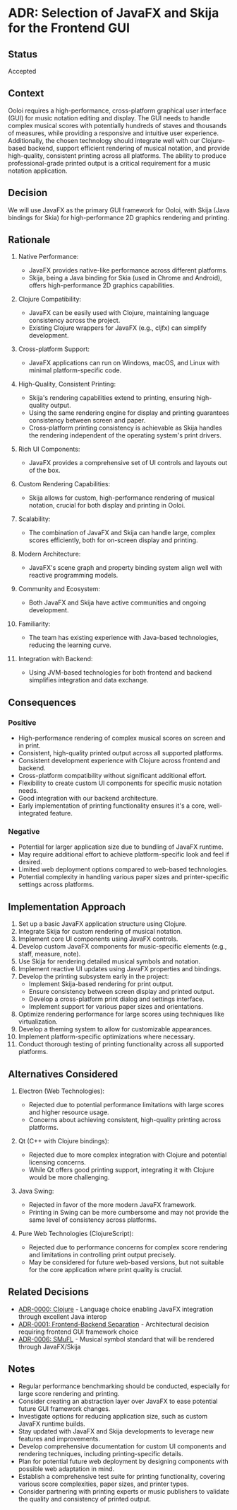 # ADR: Selection of JavaFX and Skija for the Frontend GUI

## Status

Accepted

## Context

Ooloi requires a high-performance, cross-platform graphical user interface (GUI) for music notation editing and display. The GUI needs to handle complex musical scores with potentially hundreds of staves and thousands of measures, while providing a responsive and intuitive user experience. Additionally, the chosen technology should integrate well with our Clojure-based backend, support efficient rendering of musical notation, and provide high-quality, consistent printing across all platforms. The ability to produce professional-grade printed output is a critical requirement for a music notation application.

## Decision

We will use JavaFX as the primary GUI framework for Ooloi, with Skija (Java bindings for Skia) for high-performance 2D graphics rendering and printing.

## Rationale

1. Native Performance:
   - JavaFX provides native-like performance across different platforms.
   - Skija, being a Java binding for Skia (used in Chrome and Android), offers high-performance 2D graphics capabilities.

2. Clojure Compatibility:
   - JavaFX can be easily used with Clojure, maintaining language consistency across the project.
   - Existing Clojure wrappers for JavaFX (e.g., cljfx) can simplify development.

3. Cross-platform Support:
   - JavaFX applications can run on Windows, macOS, and Linux with minimal platform-specific code.

4. High-Quality, Consistent Printing:
   - Skija's rendering capabilities extend to printing, ensuring high-quality output.
   - Using the same rendering engine for display and printing guarantees consistency between screen and paper.
   - Cross-platform printing consistency is achievable as Skija handles the rendering independent of the operating system's print drivers.

5. Rich UI Components:
   - JavaFX provides a comprehensive set of UI controls and layouts out of the box.

6. Custom Rendering Capabilities:
   - Skija allows for custom, high-performance rendering of musical notation, crucial for both display and printing in Ooloi.

7. Scalability:
   - The combination of JavaFX and Skija can handle large, complex scores efficiently, both for on-screen display and printing.

8. Modern Architecture:
   - JavaFX's scene graph and property binding system align well with reactive programming models.

9. Community and Ecosystem:
   - Both JavaFX and Skija have active communities and ongoing development.

10. Familiarity:
    - The team has existing experience with Java-based technologies, reducing the learning curve.

11. Integration with Backend:
    - Using JVM-based technologies for both frontend and backend simplifies integration and data exchange.

## Consequences

### Positive

- High-performance rendering of complex musical scores on screen and in print.
- Consistent, high-quality printed output across all supported platforms.
- Consistent development experience with Clojure across frontend and backend.
- Cross-platform compatibility without significant additional effort.
- Flexibility to create custom UI components for specific music notation needs.
- Good integration with our backend architecture.
- Early implementation of printing functionality ensures it's a core, well-integrated feature.

### Negative

- Potential for larger application size due to bundling of JavaFX runtime.
- May require additional effort to achieve platform-specific look and feel if desired.
- Limited web deployment options compared to web-based technologies.
- Potential complexity in handling various paper sizes and printer-specific settings across platforms.

## Implementation Approach

1. Set up a basic JavaFX application structure using Clojure.
2. Integrate Skija for custom rendering of musical notation.
3. Implement core UI components using JavaFX controls.
4. Develop custom JavaFX components for music-specific elements (e.g., staff, measure, note).
5. Use Skija for rendering detailed musical symbols and notation.
6. Implement reactive UI updates using JavaFX properties and bindings.
7. Develop the printing subsystem early in the project:
   - Implement Skija-based rendering for print output.
   - Ensure consistency between screen display and printed output.
   - Develop a cross-platform print dialog and settings interface.
   - Implement support for various paper sizes and orientations.
8. Optimize rendering performance for large scores using techniques like virtualization.
9. Develop a theming system to allow for customizable appearances.
10. Implement platform-specific optimizations where necessary.
11. Conduct thorough testing of printing functionality across all supported platforms.

## Alternatives Considered

1. Electron (Web Technologies):
   - Rejected due to potential performance limitations with large scores and higher resource usage.
   - Concerns about achieving consistent, high-quality printing across platforms.

2. Qt (C++ with Clojure bindings):
   - Rejected due to more complex integration with Clojure and potential licensing concerns.
   - While Qt offers good printing support, integrating it with Clojure would be more challenging.

3. Java Swing:
   - Rejected in favor of the more modern JavaFX framework.
   - Printing in Swing can be more cumbersome and may not provide the same level of consistency across platforms.

4. Pure Web Technologies (ClojureScript):
   - Rejected due to performance concerns for complex score rendering and limitations in controlling print output precisely.
   - May be considered for future web-based versions, but not suitable for the core application where print quality is crucial.

## Related Decisions

- [ADR-0000: Clojure](0000-Clojure.md) - Language choice enabling JavaFX integration through excellent Java interop
- [ADR-0001: Frontend-Backend Separation](0001-Frontend-Backend-Separation.md) - Architectural decision requiring frontend GUI framework choice
- [ADR-0006: SMuFL](0006-SMuFL.md) - Musical symbol standard that will be rendered through JavaFX/Skija

## Notes

- Regular performance benchmarking should be conducted, especially for large score rendering and printing.
- Consider creating an abstraction layer over JavaFX to ease potential future GUI framework changes.
- Investigate options for reducing application size, such as custom JavaFX runtime builds.
- Stay updated with JavaFX and Skija developments to leverage new features and improvements.
- Develop comprehensive documentation for custom UI components and rendering techniques, including printing-specific details.
- Plan for potential future web deployment by designing components with possible web adaptation in mind.
- Establish a comprehensive test suite for printing functionality, covering various score complexities, paper sizes, and printer types.
- Consider partnering with printing experts or music publishers to validate the quality and consistency of printed output.
